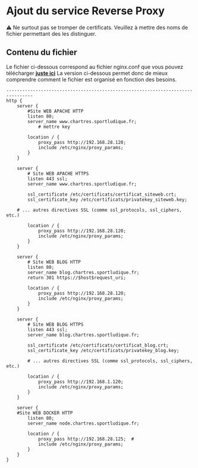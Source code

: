# Ajout du service Reverse Proxy

⚠️ Ne surtout pas se tromper de certificats. Veuillez à mettre des noms de fichier permettant des les distinguer.

## Contenu du fichier

Le fichier ci-dessous correspond au fichier nginx.conf que vous pouvez télécharger [**juste ici**](../../utilitaire/nginx.conf)
La version ci-dessous permet donc de mieux comprendre comment le fichier est organisé en fonction des besoins.

    --------------------------------------------------------------------------------
    http {
   	    server {
   		    #Site WEB APACHE HTTP
   		    listen 80;
   		    server_name www.chartres.sportludique.fr;
               	# mettre key

       		location / {
       			proxy_pass http://192.168.28.120;
       			include /etc/nginx/proxy_params;
       		}
        }

       	server {
      		# Site WEB APACHE HTTPS
   	    	listen 443 ssl;
       		server_name www.chartres.sportludique.fr;

   	    	ssl_certificate /etc/certificats/certificat_siteweb.crt;
   	    	ssl_certificate_key /etc/certificats/privatekey_siteweb.key;

        # ... autres directives SSL (comme ssl_protocols, ssl_ciphers, etc.)

  	    	location / {
   	    		proxy_pass http://192.168.28.120;
   	    		include /etc/nginx/proxy_params;
   	    	}
       	}

       	server {
       		# Site WEB BLOG HTTP
       		listen 80;
       		server_name blog.chartres.sportludique.fr;
       		return 301 https://$host$request_uri;

       		location / {
       			proxy_pass http://192.168.28.120; 
       			include /etc/nginx/proxy_params;
       		}
       	}

   	    server {
       		# Site WEB BLOG HTTPS
       		listen 443 ssl;
       		server_name blog.chartres.sportludique.fr;

        	ssl_certificate /etc/certificats/certificat_blog.crt;
   	    	ssl_certificate_key /etc/certificats/privatekey_blog.key;

       		# ... autres directives SSL (comme ssl_protocols, ssl_ciphers, etc.)

   	    	location / {
        		proxy_pass http://192.168.1.120;
   	    		include /etc/nginx/proxy_params;
        	}
       	}

       	server {
   		#Site WEB DOCKER HTTP
       		listen 80;
       		server_name node.chartres.sportludique.fr;

   	    	location / {
   	    		proxy_pass http://192.168.28.125;  #
        		include /etc/nginx/proxy_params;
            }
        }
    }


